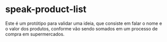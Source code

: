 # speak-product-list
Este é um protótipo para validar uma ideia, que consiste em falar o nome e o valor dos produtos, conforme vão sendo somados em um processo de compra em supermercados.
